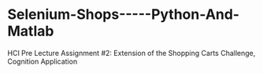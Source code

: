 # Selenium-Shops-----Python-And-Matlab
HCI Pre Lecture Assignment #2: Extension of the Shopping Carts Challenge, Cognition Application
